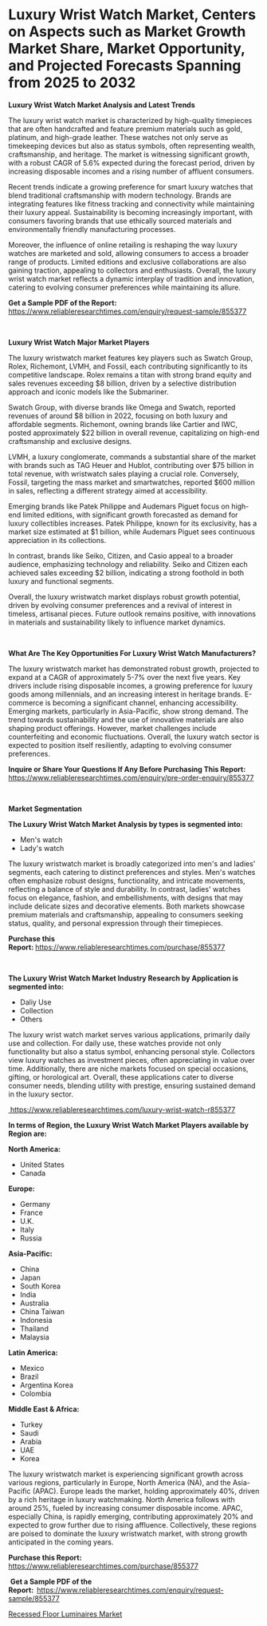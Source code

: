 <p><h1>Luxury Wrist Watch Market, Centers on Aspects such as Market Growth Market Share, Market Opportunity, and Projected Forecasts Spanning from 2025 to 2032</h1></p><p><strong>Luxury Wrist Watch Market Analysis and Latest Trends</strong></p>
<p><p>The luxury wrist watch market is characterized by high-quality timepieces that are often handcrafted and feature premium materials such as gold, platinum, and high-grade leather. These watches not only serve as timekeeping devices but also as status symbols, often representing wealth, craftsmanship, and heritage. The market is witnessing significant growth, with a robust CAGR of 5.6% expected during the forecast period, driven by increasing disposable incomes and a rising number of affluent consumers.</p><p>Recent trends indicate a growing preference for smart luxury watches that blend traditional craftsmanship with modern technology. Brands are integrating features like fitness tracking and connectivity while maintaining their luxury appeal. Sustainability is becoming increasingly important, with consumers favoring brands that use ethically sourced materials and environmentally friendly manufacturing processes.</p><p>Moreover, the influence of online retailing is reshaping the way luxury watches are marketed and sold, allowing consumers to access a broader range of products. Limited editions and exclusive collaborations are also gaining traction, appealing to collectors and enthusiasts. Overall, the luxury wrist watch market reflects a dynamic interplay of tradition and innovation, catering to evolving consumer preferences while maintaining its allure.</p></p>
<p><strong>Get a Sample PDF of the Report:&nbsp;</strong> <a href="https://www.reliableresearchtimes.com/enquiry/request-sample/855377?utm_campaign=2141&utm_medium=2&utm_source=Github&utm_content=ia&utm_term=08022025&utm_id=luxury-wrist-watch">https://www.reliableresearchtimes.com/enquiry/request-sample/855377</a></p>
<p>&nbsp;</p>
<p><strong>Luxury Wrist Watch Major Market Players</strong></p>
<p><p>The luxury wristwatch market features key players such as Swatch Group, Rolex, Richemont, LVMH, and Fossil, each contributing significantly to its competitive landscape. Rolex remains a titan with strong brand equity and sales revenues exceeding $8 billion, driven by a selective distribution approach and iconic models like the Submariner. </p><p>Swatch Group, with diverse brands like Omega and Swatch, reported revenues of around $8 billion in 2022, focusing on both luxury and affordable segments. Richemont, owning brands like Cartier and IWC, posted approximately $22 billion in overall revenue, capitalizing on high-end craftsmanship and exclusive designs.</p><p>LVMH, a luxury conglomerate, commands a substantial share of the market with brands such as TAG Heuer and Hublot, contributing over $75 billion in total revenue, with wristwatch sales playing a crucial role. Conversely, Fossil, targeting the mass market and smartwatches, reported $600 million in sales, reflecting a different strategy aimed at accessibility.</p><p>Emerging brands like Patek Philippe and Audemars Piguet focus on high-end limited editions, with significant growth forecasted as demand for luxury collectibles increases. Patek Philippe, known for its exclusivity, has a market size estimated at $1 billion, while Audemars Piguet sees continuous appreciation in its collections.</p><p>In contrast, brands like Seiko, Citizen, and Casio appeal to a broader audience, emphasizing technology and reliability. Seiko and Citizen each achieved sales exceeding $2 billion, indicating a strong foothold in both luxury and functional segments.</p><p>Overall, the luxury wristwatch market displays robust growth potential, driven by evolving consumer preferences and a revival of interest in timeless, artisanal pieces. Future outlook remains positive, with innovations in materials and sustainability likely to influence market dynamics.</p></p>
<p>&nbsp;</p>
<p><strong>What Are The Key Opportunities For Luxury Wrist Watch Manufacturers?</strong></p>
<p><p>The luxury wristwatch market has demonstrated robust growth, projected to expand at a CAGR of approximately 5-7% over the next five years. Key drivers include rising disposable incomes, a growing preference for luxury goods among millennials, and an increasing interest in heritage brands. E-commerce is becoming a significant channel, enhancing accessibility. Emerging markets, particularly in Asia-Pacific, show strong demand. The trend towards sustainability and the use of innovative materials are also shaping product offerings. However, market challenges include counterfeiting and economic fluctuations. Overall, the luxury watch sector is expected to position itself resiliently, adapting to evolving consumer preferences.</p></p>
<p><strong>Inquire or Share Your Questions If Any Before Purchasing This Report:</strong> <a href="https://www.reliableresearchtimes.com/enquiry/pre-order-enquiry/855377?utm_campaign=2141&utm_medium=2&utm_source=Github&utm_content=ia&utm_term=08022025&utm_id=luxury-wrist-watch">https://www.reliableresearchtimes.com/enquiry/pre-order-enquiry/855377</a></p>
<p>&nbsp;</p>
<p><strong>Market Segmentation</strong></p>
<p><strong>The Luxury Wrist Watch Market Analysis by types is segmented into:</strong></p>
<p><ul><li>Men's watch</li><li>Lady's watch</li></ul></p>
<p><p>The luxury wristwatch market is broadly categorized into men's and ladies' segments, each catering to distinct preferences and styles. Men's watches often emphasize robust designs, functionality, and intricate movements, reflecting a balance of style and durability. In contrast, ladies' watches focus on elegance, fashion, and embellishments, with designs that may include delicate sizes and decorative elements. Both markets showcase premium materials and craftsmanship, appealing to consumers seeking status, quality, and personal expression through their timepieces.</p></p>
<p><strong>Purchase this Report:&nbsp;</strong><a href="https://www.reliableresearchtimes.com/purchase/855377?utm_campaign=2141&utm_medium=2&utm_source=Github&utm_content=ia&utm_term=08022025&utm_id=luxury-wrist-watch">https://www.reliableresearchtimes.com/purchase/855377</a></p>
<p>&nbsp;</p>
<p><strong>The Luxury Wrist Watch Market Industry Research by Application is segmented into:</strong></p>
<p><ul><li>Daliy Use</li><li>Collection</li><li>Others</li></ul></p>
<p><p>The luxury wrist watch market serves various applications, primarily daily use and collection. For daily use, these watches provide not only functionality but also a status symbol, enhancing personal style. Collectors view luxury watches as investment pieces, often appreciating in value over time. Additionally, there are niche markets focused on special occasions, gifting, or horological art. Overall, these applications cater to diverse consumer needs, blending utility with prestige, ensuring sustained demand in the luxury sector.</p></p>
<p><a href="https://www.reliableresearchtimes.com/luxury-wrist-watch-r855377?utm_campaign=2141&utm_medium=2&utm_source=Github&utm_content=ia&utm_term=08022025&utm_id=luxury-wrist-watch">&nbsp;https://www.reliableresearchtimes.com/luxury-wrist-watch-r855377</a></p>
<p><strong>In terms of Region, the Luxury Wrist Watch Market Players available by Region are:</strong></p>
<p>
    <p> <strong> North America: </strong>
        <ul>
            <li>United States</li>
            <li>Canada</li>
        </ul>
        </p> 
    <p> <strong> Europe: </strong>
        <ul>
            <li>Germany</li>
            <li>France</li>
            <li>U.K.</li>
            <li>Italy</li>
            <li>Russia</li>
        </ul>
        </p> 
    <p> <strong> Asia-Pacific: </strong>
        <ul>
            <li>China</li>
            <li>Japan</li>
            <li>South Korea</li>
            <li>India</li>
            <li>Australia</li>
            <li>China Taiwan</li>
            <li>Indonesia</li>
            <li>Thailand</li>
            <li>Malaysia</li>
        </ul>
        </p> 
    <p> <strong> Latin America: </strong>
        <ul>
            <li>Mexico</li>
            <li>Brazil</li>
            <li>Argentina Korea</li>
            <li>Colombia</li>
        </ul>
        </p> 
    <p> <strong> Middle East & Africa: </strong>
        <ul>
            <li>Turkey</li>
            <li>Saudi</li>
            <li>Arabia</li>
            <li>UAE</li>
            <li>Korea</li>
        </ul>
    </p>
    </p>
<p><p>The luxury wristwatch market is experiencing significant growth across various regions, particularly in Europe, North America (NA), and the Asia-Pacific (APAC). Europe leads the market, holding approximately 40%, driven by a rich heritage in luxury watchmaking. North America follows with around 25%, fueled by increasing consumer disposable income. APAC, especially China, is rapidly emerging, contributing approximately 20% and expected to grow further due to rising affluence. Collectively, these regions are poised to dominate the luxury wristwatch market, with strong growth anticipated in the coming years.</p></p>
<p><strong>Purchase this Report: </strong><a href="https://www.reliableresearchtimes.com/purchase/855377?utm_campaign=2141&utm_medium=2&utm_source=Github&utm_content=ia&utm_term=08022025&utm_id=luxury-wrist-watch">https://www.reliableresearchtimes.com/purchase/855377</a></p>
<p>&nbsp;<strong>Get a Sample PDF of the Report:&nbsp;&nbsp;</strong><a href="https://www.reliableresearchtimes.com/enquiry/request-sample/855377?utm_campaign=2141&utm_medium=2&utm_source=Github&utm_content=ia&utm_term=08022025&utm_id=luxury-wrist-watch">https://www.reliableresearchtimes.com/enquiry/request-sample/855377</a></p>
<p><strong></strong></p>
<p><p><a href="https://github.com/sca704osol/Market-Research-Report-List-1/blob/main/recessed-floor-luminaires-market.md?utm_campaign=2141&utm_medium=2&utm_source=Github&utm_content=ia&utm_term=08022025&utm_id=luxury-wrist-watch">Recessed Floor Luminaires Market</a></p></p>